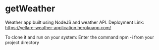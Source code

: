 # getWeather
Weather app built using NodeJS and weather API.
Deployment Link: https://yellare-weather-application.herokuapp.com/

To clone it and run on your system: 
Enter the command npm -i from your project directory
